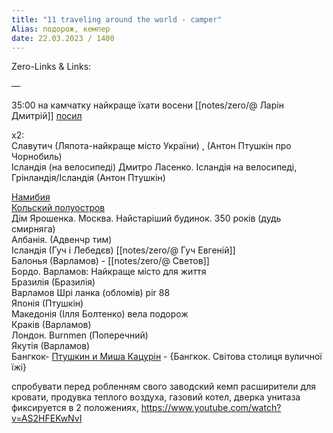 ```yaml
---
title: "11 traveling around the world - camper"
Alias: подорож, кемпер
date: 22.03.2023 / 1400  
---
```

Zero-Links & Links:  


—  

35:00 на камчатку найкраще їхати восени [[notes/zero/@ Ларін Дмитрій]] [посил](https://www.youtube.com/watch?v=KRjEy2jJvOY)

x2:  
Славутич (Ляпота-найкраще місто України) , (Антон Птушкін про Чорнобиль)  
Ісландія (на велосипеді) Дмитро Ласенко. Ісландія на велосипеді, Грінландія/Ісландія (Антон Птушкін)

[Намибия](https://youtu.be/N0QblwXyXvo)  
[Кольский полуостров](https://youtu.be/9z2-pMor5FM)  
Дім Ярошенка. Москва. Найстаріший будинок. 350 років (дудь смирняга)  
Албанія. (Адвенчр тим)  
Ісландія (Гуч і Лебедєв) [[notes/zero/@ Гуч  Евгеній]]  
Балонья (Варламов) - [[notes/zero/@ Светов]]  
Бордо. Варламов: Найкраще місто для життя  
Бразилія (Бразилія)  
Варламов Шрі ланка (обломів) pir 88  
Японія (Птушкін)  
Македонія (Ілля Болтенко) вела подорож  
Краків (Варламов)  
Лондон. Burnmen (Поперечний)  
Якутія (Варламов)  
Бангкок- [Птушкин и Миша Кацурін](https://www.youtube.com/watch?v=wFqPBWD2_qs) - {Бангкок. Світова столиця вуличної їжі}


спробувати перед робленням свого заводский кемп
расширители для кровати, продувка теплого воздуха, газовий котел, дверка унитаза фиксируется в 2 положениях, 
https://www.youtube.com/watch?v=AS2HFEKwNvI